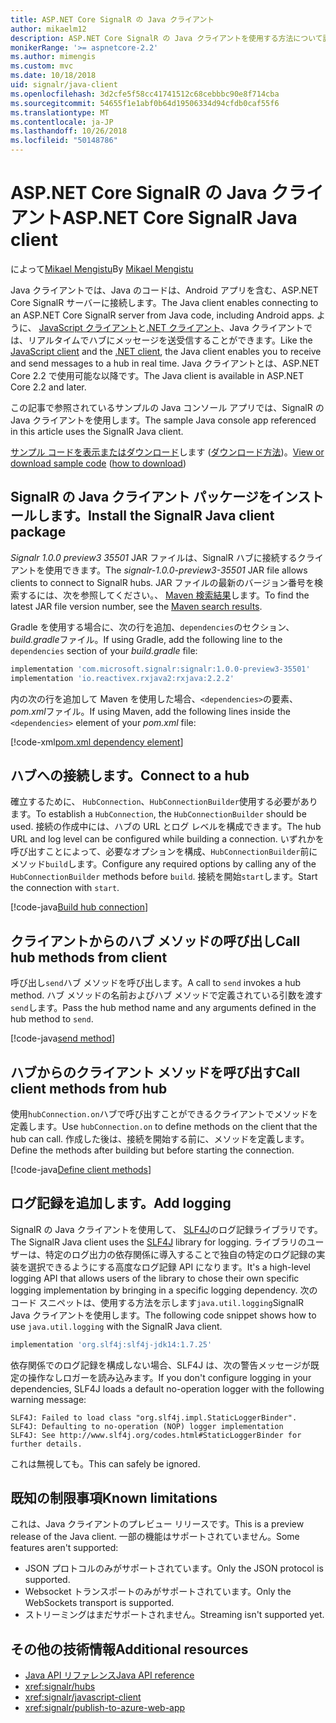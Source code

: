 ```yaml
---
title: ASP.NET Core SignalR の Java クライアント
author: mikaelm12
description: ASP.NET Core SignalR の Java クライアントを使用する方法について説明します。
monikerRange: '>= aspnetcore-2.2'
ms.author: mimengis
ms.custom: mvc
ms.date: 10/18/2018
uid: signalr/java-client
ms.openlocfilehash: 3d2cfe5f58cc41741512c68cebbbc90e8f714cba
ms.sourcegitcommit: 54655f1e1abf0b64d19506334d94cfdb0caf55f6
ms.translationtype: MT
ms.contentlocale: ja-JP
ms.lasthandoff: 10/26/2018
ms.locfileid: "50148786"
---
```

# <a name="aspnet-core-signalr-java-client"></a><span data-ttu-id="49a87-103">ASP.NET Core SignalR の Java クライアント</span><span class="sxs-lookup"><span data-stu-id="49a87-103">ASP.NET Core SignalR Java client</span></span>

<span data-ttu-id="49a87-104">によって[Mikael Mengistu](https://twitter.com/MikaelM_12)</span><span class="sxs-lookup"><span data-stu-id="49a87-104">By [Mikael Mengistu](https://twitter.com/MikaelM_12)</span></span>

<span data-ttu-id="49a87-105">Java クライアントでは、Java のコードは、Android アプリを含む、ASP.NET Core SignalR サーバーに接続します。</span><span class="sxs-lookup"><span data-stu-id="49a87-105">The Java client enables connecting to an ASP.NET Core SignalR server from Java code, including Android apps.</span></span> <span data-ttu-id="49a87-106">ように、 [JavaScript クライアント](xref:signalr/javascript-client)と[.NET クライアント](xref:signalr/dotnet-client)、Java クライアントでは、リアルタイムでハブにメッセージを送受信することができます。</span><span class="sxs-lookup"><span data-stu-id="49a87-106">Like the [JavaScript client](xref:signalr/javascript-client) and the [.NET client](xref:signalr/dotnet-client), the Java client enables you to receive and send messages to a hub in real time.</span></span> <span data-ttu-id="49a87-107">Java クライアントとは、ASP.NET Core 2.2 で使用可能な以降です。</span><span class="sxs-lookup"><span data-stu-id="49a87-107">The Java client is available in ASP.NET Core 2.2 and later.</span></span>

<span data-ttu-id="49a87-108">この記事で参照されているサンプルの Java コンソール アプリでは、SignalR の Java クライアントを使用します。</span><span class="sxs-lookup"><span data-stu-id="49a87-108">The sample Java console app referenced in this article uses the SignalR Java client.</span></span>

<span data-ttu-id="49a87-109">[サンプル コードを表示またはダウンロード](https://github.com/aspnet/Docs/tree/master/aspnetcore/signalr/java-client/sample)します ([ダウンロード方法](xref:tutorials/index#how-to-download-a-sample))。</span><span class="sxs-lookup"><span data-stu-id="49a87-109">[View or download sample code](https://github.com/aspnet/Docs/tree/master/aspnetcore/signalr/java-client/sample) ([how to download](xref:tutorials/index#how-to-download-a-sample))</span></span>

## <a name="install-the-signalr-java-client-package"></a><span data-ttu-id="49a87-110">SignalR の Java クライアント パッケージをインストールします。</span><span class="sxs-lookup"><span data-stu-id="49a87-110">Install the SignalR Java client package</span></span>

<span data-ttu-id="49a87-111">*Signalr 1.0.0 preview3 35501* JAR ファイルは、SignalR ハブに接続するクライアントを使用できます。</span><span class="sxs-lookup"><span data-stu-id="49a87-111">The *signalr-1.0.0-preview3-35501* JAR file allows clients to connect to SignalR hubs.</span></span> <span data-ttu-id="49a87-112">JAR ファイルの最新のバージョン番号を検索するには、次を参照してください。、 [Maven 検索結果](https://search.maven.org/search?q=g:com.microsoft.signalr%20AND%20a:signalr)します。</span><span class="sxs-lookup"><span data-stu-id="49a87-112">To find the latest JAR file version number, see the [Maven search results](https://search.maven.org/search?q=g:com.microsoft.signalr%20AND%20a:signalr).</span></span>

<span data-ttu-id="49a87-113">Gradle を使用する場合に、次の行を追加、`dependencies`のセクション、 *build.gradle*ファイル。</span><span class="sxs-lookup"><span data-stu-id="49a87-113">If using Gradle, add the following line to the `dependencies` section of your *build.gradle* file:</span></span>

```gradle
implementation 'com.microsoft.signalr:signalr:1.0.0-preview3-35501'
implementation 'io.reactivex.rxjava2:rxjava:2.2.2'
```

<span data-ttu-id="49a87-114">内の次の行を追加して Maven を使用した場合、`<dependencies>`の要素、 *pom.xml*ファイル。</span><span class="sxs-lookup"><span data-stu-id="49a87-114">If using Maven, add the following lines inside the `<dependencies>` element of your *pom.xml* file:</span></span>

[!code-xml[pom.xml dependency element](java-client/sample/pom.xml?name=snippet_dependencyElement)]

## <a name="connect-to-a-hub"></a><span data-ttu-id="49a87-115">ハブへの接続します。</span><span class="sxs-lookup"><span data-stu-id="49a87-115">Connect to a hub</span></span>

<span data-ttu-id="49a87-116">確立するために、 `HubConnection`、`HubConnectionBuilder`使用する必要があります。</span><span class="sxs-lookup"><span data-stu-id="49a87-116">To establish a `HubConnection`, the `HubConnectionBuilder` should be used.</span></span> <span data-ttu-id="49a87-117">接続の作成中には、ハブの URL とログ レベルを構成できます。</span><span class="sxs-lookup"><span data-stu-id="49a87-117">The hub URL and log level can be configured while building a connection.</span></span> <span data-ttu-id="49a87-118">いずれかを呼び出すことによって、必要なオプションを構成、`HubConnectionBuilder`前にメソッド`build`します。</span><span class="sxs-lookup"><span data-stu-id="49a87-118">Configure any required options by calling any of the `HubConnectionBuilder` methods before `build`.</span></span> <span data-ttu-id="49a87-119">接続を開始`start`します。</span><span class="sxs-lookup"><span data-stu-id="49a87-119">Start the connection with `start`.</span></span>

[!code-java[Build hub connection](java-client/sample/src/main/java/Chat.java?range=16-17)]

## <a name="call-hub-methods-from-client"></a><span data-ttu-id="49a87-120">クライアントからのハブ メソッドの呼び出し</span><span class="sxs-lookup"><span data-stu-id="49a87-120">Call hub methods from client</span></span>

<span data-ttu-id="49a87-121">呼び出し`send`ハブ メソッドを呼び出します。</span><span class="sxs-lookup"><span data-stu-id="49a87-121">A call to `send` invokes a hub method.</span></span> <span data-ttu-id="49a87-122">ハブ メソッドの名前およびハブ メソッドで定義されている引数を渡す`send`します。</span><span class="sxs-lookup"><span data-stu-id="49a87-122">Pass the hub method name and any arguments defined in the hub method to `send`.</span></span>

[!code-java[send method](java-client/sample/src/main/java/Chat.java?range=28)]

## <a name="call-client-methods-from-hub"></a><span data-ttu-id="49a87-123">ハブからのクライアント メソッドを呼び出す</span><span class="sxs-lookup"><span data-stu-id="49a87-123">Call client methods from hub</span></span>

<span data-ttu-id="49a87-124">使用`hubConnection.on`ハブで呼び出すことができるクライアントでメソッドを定義します。</span><span class="sxs-lookup"><span data-stu-id="49a87-124">Use `hubConnection.on` to define methods on the client that the hub can call.</span></span> <span data-ttu-id="49a87-125">作成した後は、接続を開始する前に、メソッドを定義します。</span><span class="sxs-lookup"><span data-stu-id="49a87-125">Define the methods after building but before starting the connection.</span></span>

[!code-java[Define client methods](java-client/sample/src/main/java/Chat.java?range=19-21)]

## <a name="add-logging"></a><span data-ttu-id="49a87-126">ログ記録を追加します。</span><span class="sxs-lookup"><span data-stu-id="49a87-126">Add logging</span></span>

<span data-ttu-id="49a87-127">SignalR の Java クライアントを使用して、 [SLF4J](https://www.slf4j.org/)のログ記録ライブラリです。</span><span class="sxs-lookup"><span data-stu-id="49a87-127">The SignalR Java client uses the [SLF4J](https://www.slf4j.org/) library for logging.</span></span> <span data-ttu-id="49a87-128">ライブラリのユーザーは、特定のログ出力の依存関係に導入することで独自の特定のログ記録の実装を選択できるようにする高度なログ記録 API になります。</span><span class="sxs-lookup"><span data-stu-id="49a87-128">It's a high-level logging API that allows users of the library to chose their own specific logging implementation by bringing in a specific logging dependency.</span></span> <span data-ttu-id="49a87-129">次のコード スニペットは、使用する方法を示します`java.util.logging`SignalR Java クライアントを使用します。</span><span class="sxs-lookup"><span data-stu-id="49a87-129">The following code snippet shows how to use `java.util.logging` with the SignalR Java client.</span></span>

```gradle
implementation 'org.slf4j:slf4j-jdk14:1.7.25'
```

<span data-ttu-id="49a87-130">依存関係でのログ記録を構成しない場合、SLF4J は、次の警告メッセージが既定の操作なしロガーを読み込みます。</span><span class="sxs-lookup"><span data-stu-id="49a87-130">If you don't configure logging in your dependencies, SLF4J loads a default no-operation logger with the following warning message:</span></span>

```
SLF4J: Failed to load class "org.slf4j.impl.StaticLoggerBinder".
SLF4J: Defaulting to no-operation (NOP) logger implementation
SLF4J: See http://www.slf4j.org/codes.html#StaticLoggerBinder for further details.
```

<span data-ttu-id="49a87-131">これは無視しても。</span><span class="sxs-lookup"><span data-stu-id="49a87-131">This can safely be ignored.</span></span>

## <a name="known-limitations"></a><span data-ttu-id="49a87-132">既知の制限事項</span><span class="sxs-lookup"><span data-stu-id="49a87-132">Known limitations</span></span>

<span data-ttu-id="49a87-133">これは、Java クライアントのプレビュー リリースです。</span><span class="sxs-lookup"><span data-stu-id="49a87-133">This is a preview release of the Java client.</span></span> <span data-ttu-id="49a87-134">一部の機能はサポートされていません。</span><span class="sxs-lookup"><span data-stu-id="49a87-134">Some features aren't supported:</span></span>

* <span data-ttu-id="49a87-135">JSON プロトコルのみがサポートされています。</span><span class="sxs-lookup"><span data-stu-id="49a87-135">Only the JSON protocol is supported.</span></span>
* <span data-ttu-id="49a87-136">Websocket トランスポートのみがサポートされています。</span><span class="sxs-lookup"><span data-stu-id="49a87-136">Only the WebSockets transport is supported.</span></span>
* <span data-ttu-id="49a87-137">ストリーミングはまだサポートされません。</span><span class="sxs-lookup"><span data-stu-id="49a87-137">Streaming isn't supported yet.</span></span>

## <a name="additional-resources"></a><span data-ttu-id="49a87-138">その他の技術情報</span><span class="sxs-lookup"><span data-stu-id="49a87-138">Additional resources</span></span>

* [<span data-ttu-id="49a87-139">Java API リファレンス</span><span class="sxs-lookup"><span data-stu-id="49a87-139">Java API reference</span></span>](/java/api/com.microsoft.signalr?view=aspnet-signalr-java)
* <xref:signalr/hubs>
* <xref:signalr/javascript-client>
* <xref:signalr/publish-to-azure-web-app>
